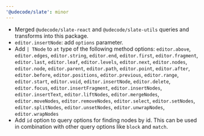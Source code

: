 ```yaml
---
'@udecode/slate': minor
---
```


- Merged `@udecode/slate-react` and `@udecode/slate-utils` queries and transforms into this package.
- `editor.insertNode`: add `options` parameter.
- Add `| TNode` to `at` type of the following method options: `editor.above`, `editor.edges`, `editor.string`, `editor.end`, `editor.first`, `editor.fragment`, `editor.last`, `editor.leaf`, `editor.levels`, `editor.next`, `editor.nodes`, `editor.node`, `editor.parent`, `editor.path`, `editor.point`, `editor.after`, `editor.before`, `editor.positions`, `editor.previous`, `editor.range`, `editor.start`, `editor.void`, `editor.insertNode`, `editor.delete`, `editor.focus`, `editor.insertFragment`, `editor.insertNodes`, `editor.insertText`, `editor.liftNodes`, `editor.mergeNodes`, `editor.moveNodes`, `editor.removeNodes`, `editor.select`, `editor.setNodes`, `editor.splitNodes`, `editor.unsetNodes`, `editor.unwrapNodes`, `editor.wrapNodes`
- Add `id` option to query options for finding nodes by id. This can be used in combination with other query options like `block` and `match`.
